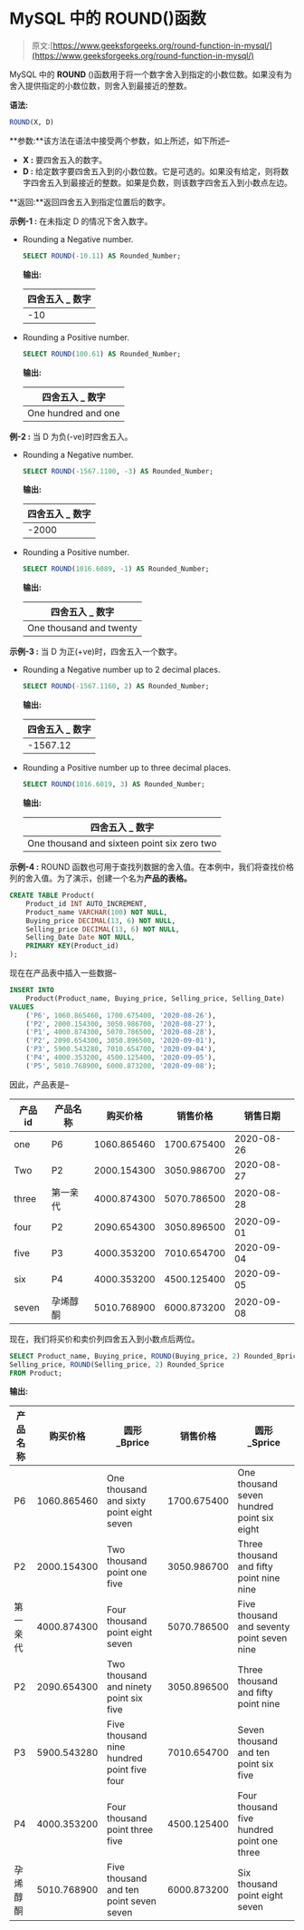 # MySQL 中的 ROUND()函数

> 原文:[https://www.geeksforgeeks.org/round-function-in-mysql/](https://www.geeksforgeeks.org/round-function-in-mysql/)

MySQL 中的 **ROUND** ()函数用于将一个数字舍入到指定的小数位数。如果没有为舍入提供指定的小数位数，则舍入到最接近的整数。

**语法:**

```sql
ROUND(X, D)
```

**参数:**该方法在语法中接受两个参数，如上所述，如下所述–

*   **X :** 要四舍五入的数字。
*   **D :** 给定数字要四舍五入到的小数位数。它是可选的。如果没有给定，则将数字四舍五入到最接近的整数。如果是负数，则该数字四舍五入到小数点左边。

**返回:**返回四舍五入到指定位置后的数字。

**示例-1 :**
在未指定 D 的情况下舍入数字。

*   Rounding a Negative number.

    ```sql
    SELECT ROUND(-10.11) AS Rounded_Number;
    ```

    **输出:**

    | 四舍五入 _ 数字 |
    | --- |
    | -10 |

*   Rounding a Positive number.

    ```sql
    SELECT ROUND(100.61) AS Rounded_Number;
    ```

    **输出:**

    | 四舍五入 _ 数字 |
    | --- |
    | One hundred and one |

**例-2 :**
当 D 为负(-ve)时四舍五入。

*   Rounding a Negative number.

    ```sql
    SELECT ROUND(-1567.1100, -3) AS Rounded_Number;
    ```

    **输出:**

    | 四舍五入 _ 数字 |
    | --- |
    | -2000 |

*   Rounding a Positive number.

    ```sql
    SELECT ROUND(1016.6089, -1) AS Rounded_Number;
    ```

    **输出:**

    | 四舍五入 _ 数字 |
    | --- |
    | One thousand and twenty |

**示例-3 :**
当 D 为正(+ve)时，四舍五入一个数字。

*   Rounding a Negative number up to 2 decimal places.

    ```sql
    SELECT ROUND(-1567.1160, 2) AS Rounded_Number;
    ```

    **输出:**

    | 四舍五入 _ 数字 |
    | --- |
    | -1567.12 |

*   Rounding a Positive number up to three decimal places.

    ```sql
    SELECT ROUND(1016.6019, 3) AS Rounded_Number;
    ```

    **输出:**

    | 四舍五入 _ 数字 |
    | --- |
    | One thousand and sixteen point six zero two |

**示例-4 :**
ROUND 函数也可用于查找列数据的舍入值。在本例中，我们将查找价格列的舍入值。为了演示，创建一个名为**产品的表格。**

```sql
CREATE TABLE Product(
    Product_id INT AUTO_INCREMENT, 
    Product_name VARCHAR(100) NOT NULL,
    Buying_price DECIMAL(13, 6) NOT NULL,
    Selling_price DECIMAL(13, 6) NOT NULL,
    Selling_Date Date NOT NULL,
    PRIMARY KEY(Product_id)
);
```

现在在产品表中插入一些数据–

```sql
INSERT INTO 
    Product(Product_name, Buying_price, Selling_price, Selling_Date)
VALUES
    ('P6', 1060.865460, 1700.675400, '2020-08-26'),
    ('P2', 2000.154300, 3050.986700, '2020-08-27'),
    ('P1', 4000.874300, 5070.786500, '2020-08-28'),
    ('P2', 2090.654300, 3050.896500, '2020-09-01'),
    ('P3', 5900.543280, 7010.654700, '2020-09-04'),
    ('P4', 4000.353200, 4500.125400, '2020-09-05'),
    ('P5', 5010.768900, 6000.873200, '2020-09-08');
```

因此，产品表是–

| 产品 id | 产品名称 | 购买价格 | 销售价格 | 销售日期 |
| --- | --- | --- | --- | --- |
| one | P6 | 1060.865460 | 1700.675400 | 2020-08-26 |
| Two | P2 | 2000.154300 | 3050.986700 | 2020-08-27 |
| three | 第一亲代 | 4000.874300 | 5070.786500 | 2020-08-28 |
| four | P2 | 2090.654300 | 3050.896500 | 2020-09-01 |
| five | P3 | 4000.353200 | 7010.654700 | 2020-09-04 |
| six | P4 | 4000.353200 | 4500.125400 | 2020-09-05 |
| seven | 孕烯醇酮 | 5010.768900 | 6000.873200 | 2020-09-08 |

现在，我们将买价和卖价列四舍五入到小数点后两位。

```sql
SELECT Product_name, Buying_price, ROUND(Buying_price, 2) Rounded_Bprice, 
Selling_price, ROUND(Selling_price, 2) Rounded_Sprice
FROM Product;
```

**输出:**

| 产品名称 | 购买价格 | 圆形 _Bprice | 销售价格 | 圆形 _Sprice |
| --- | --- | --- | --- | --- |
| P6 | 1060.865460 | One thousand and sixty point eight seven | 1700.675400 | One thousand seven hundred point six eight |
| P2 | 2000.154300 | Two thousand point one five | 3050.986700 | Three thousand and fifty point nine nine |
| 第一亲代 | 4000.874300 | Four thousand point eight seven | 5070.786500 | Five thousand and seventy point seven nine |
| P2 | 2090.654300 | Two thousand and ninety point six five | 3050.896500 | Three thousand and fifty point nine |
| P3 | 5900.543280 | Five thousand nine hundred point five four | 7010.654700 | Seven thousand and ten point six five |
| P4 | 4000.353200 | Four thousand point three five | 4500.125400 | Four thousand five hundred point one three |
| 孕烯醇酮 | 5010.768900 | Five thousand and ten point seven seven | 6000.873200 | Six thousand point eight seven |